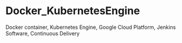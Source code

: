 # Docker_KubernetesEngine
Docker container, Kubernetes Engine, Google Cloud Platform, Jenkins Software, Continuous Delivery

